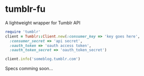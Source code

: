 tumblr-fu
=========
A lightweight wrapper for Tumblr API



```ruby
require 'tumblr'
client = Tumblr::Client.new(:consumer_key => 'key goes here', 
  :consumer_secret => 'api secret',
  :oauth_token => 'oauth access token',
  :oauth_token_secret => 'oauth_token_secret')

client.info('someblog.tumblr.com')
```

Specs comming soon...

